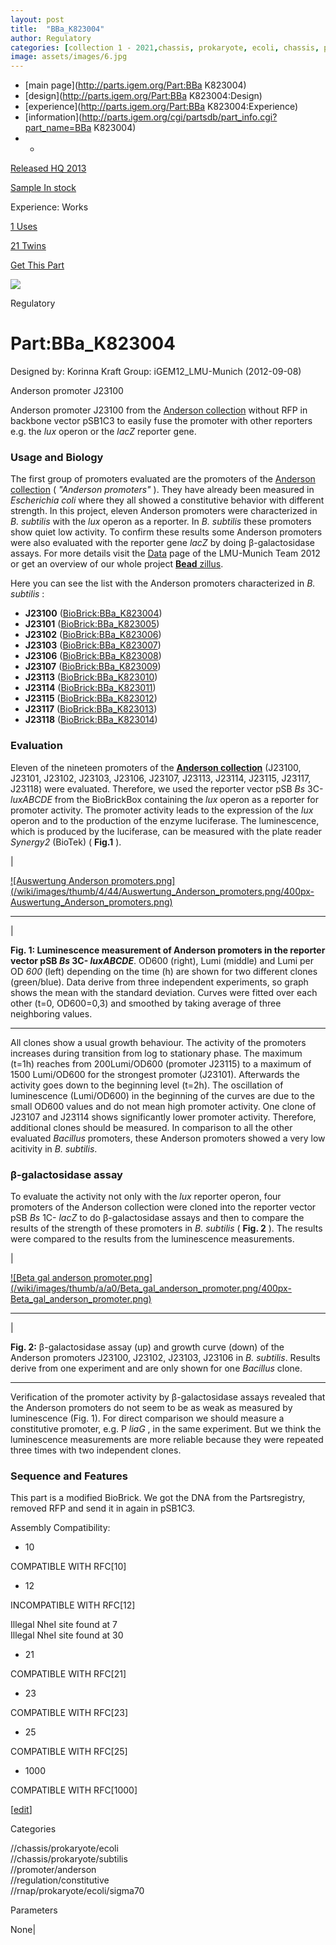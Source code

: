 ```yaml
---
layout: post
title:  "BBa_K823004"
author: Regulatory
categories: [collection 1 - 2021,chassis, prokaryote, ecoli, chassis, prokaryote, subtilis, promoter, anderson, regulation, constitutive, rnap, prokaryote, ecoli, sigma70] 
image: assets/images/6.jpg
---
```



  * [main page](http://parts.igem.org/Part:BBa K823004)
  * [design](http://parts.igem.org/Part:BBa K823004:Design)
  * [experience](http://parts.igem.org/Part:BBa K823004:Experience)
  * [information](http://parts.igem.org/cgi/partsdb/part_info.cgi?part_name=BBa K823004)
  *   * 

[Released HQ 2013](http://parts.igem.org/Help:Part_Status_Box)

[Sample In stock](http://parts.igem.org/Help:Part_Status_Box)

Experience: Works

[1 Uses](http://parts.igem.org/partsdb/uses.cgi?part=BBa_K823004)

[21 Twins](http://parts.igem.org/partsdb/twin_info.cgi?part=BBa_K823004)

[ Get This Part](http://parts.igem.org/partsdb/get_part.cgi?part=BBa_K823004)

![](http://parts.igem.org/images/partbypart/icon_regulatory.png)

Regulatory

# Part:BBa_K823004

Designed by: Korinna Kraft   Group: iGEM12_LMU-Munich   (2012-09-08)

Anderson promoter J23100

Anderson promoter J23100 from the [Anderson
collection](http://parts.igem.org/Part:BBa_J23100) without RFP in backbone
vector pSB1C3 to easily fuse the promoter with other reporters e.g. the _lux_
operon or the _lacZ_ reporter gene.  

### Usage and Biology

The first group of promoters evaluated are the promoters of the [Anderson
collection](http://parts.igem.org/Part:BBa_J23100) ( _"Anderson promoters"_ ).
They have already been measured in _Escherichia coli_ where they all showed a
constitutive behavior with different strength. In this project, eleven
Anderson promoters were characterized in _B. subtilis_ with the _lux_ operon
as a reporter. In _B. subtilis_ these promoters show quiet low activity. To
confirm these results some Anderson promoters were also evaluated with the
reporter gene _lacZ_ by doing β-galactosidase assays. For more details visit
the [Data](http://2012.igem.org/Team:LMU-Munich/Data/Anderson) page of the
LMU-Munich Team 2012 or get an overview of our whole project [**Bead**
zillus](http://2012.igem.org/Team:LMU-Munich).

  
Here you can see the list with the Anderson promoters characterized in _B.
subtilis_ :

  * **J23100** ([BioBrick:BBa_K823004](http://parts.igem.org/wiki/index.php?title=Part:BBa_K823004))
  * **J23101** ([BioBrick:BBa_K823005](http://parts.igem.org/wiki/index.php?title=Part:BBa_K823005))
  * **J23102** ([BioBrick:BBa_K823006](http://parts.igem.org/wiki/index.php?title=Part:BBa_K823006))
  * **J23103** ([BioBrick:BBa_K823007](http://parts.igem.org/wiki/index.php?title=Part:BBa_K823007))
  * **J23106** ([BioBrick:BBa_K823008](http://parts.igem.org/wiki/index.php?title=Part:BBa_K823008))
  * **J23107** ([BioBrick:BBa_K823009](http://parts.igem.org/wiki/index.php?title=Part:BBa_K823009))
  * **J23113** ([BioBrick:BBa_K823010](http://parts.igem.org/wiki/index.php?title=Part:BBa_K823010))
  * **J23114** ([BioBrick:BBa_K823011](http://parts.igem.org/wiki/index.php?title=Part:BBa_K823011))
  * **J23115** ([BioBrick:BBa_K823012](http://parts.igem.org/wiki/index.php?title=Part:BBa_K823012))
  * **J23117** ([BioBrick:BBa_K823013](http://parts.igem.org/wiki/index.php?title=Part:BBa_K823013))
  * **J23118** ([BioBrick:BBa_K823014](http://parts.igem.org/wiki/index.php?title=Part:BBa_K823014))

  
  

### Evaluation

Eleven of the nineteen promoters of the [**Anderson
collection**](http://parts.igem.org/Part:BBa_J23100) (J23100, J23101, J23102,
J23103, J23106, J23107, J23113, J23114, J23115, J23117, J23118) were
evaluated. Therefore, we used the reporter vector pSB _Bs_ 3C- _luxABCDE_ from
the BioBrickBox containing the _lux_ operon as a reporter for promoter
activity. The promoter activity leads to the expression of the _lux_ operon
and to the production of the enzyme luciferase. The luminescence, which is
produced by the luciferase, can be measured with the plate reader _Synergy2_
(BioTek) ( **Fig.1** ).

|

[![Auswertung Anderson
promoters.png](/wiki/images/thumb/4/44/Auswertung_Anderson_promoters.png/400px-
Auswertung_Anderson_promoters.png)](/File:Auswertung_Anderson_promoters.png)  
  
---  
|

**Fig. 1: Luminescence measurement of Anderson promoters in the reporter
vector pSB _Bs_ 3C- _luxABCDE_**. OD600 (right), Lumi (middle) and Lumi per OD
_600_ (left) depending on the time (h) are shown for two different clones
(green/blue). Data derive from three independent experiments, so graph shows
the mean with the standard deviation. Curves were fitted over each other (t=0,
OD600=0,3) and smoothed by taking average of three neighboring values.  
  
---  
  
All clones show a usual growth behaviour. The activity of the promoters
increases during transition from log to stationary phase. The maximum (t=1h)
reaches from 200Lumi/OD600 (promoter J23115) to a maximum of 1500 Lumi/OD600
for the strongest promoter (J23101). Afterwards the activity goes down to the
beginning level (t=2h). The oscillation of luminescence (Lumi/OD600) in the
beginning of the curves are due to the small OD600 values and do not mean high
promoter activity. One clone of J23107 and J23114 shows significantly lower
promoter activity. Therefore, additional clones should be measured. In
comparison to all the other evaluated _Bacillus_ promoters, these Anderson
promoters showed a very low acitivity in _B. subtilis_.

  
  

### β-galactosidase assay

  

To evaluate the activity not only with the _lux_ reporter operon, four
promoters of the Anderson collection were cloned into the reporter vector pSB
_Bs_ 1C- _lacZ_ to do β-galactosidase assays and then to compare the results
of the strength of these promoters in _B. subtilis_ ( **Fig. 2** ). The
results were compared to the results from the luminescence measurements.

  

|

[![Beta gal anderson
promoter.png](/wiki/images/thumb/a/a0/Beta_gal_anderson_promoter.png/400px-
Beta_gal_anderson_promoter.png)](/File:Beta_gal_anderson_promoter.png)  
  
---  
|

**Fig. 2:** β-galactosidase assay (up) and growth curve (down) of the Anderson
promoters J23100, J23102, J23103, J23106 in _B. subtilis_. Results derive from
one experiment and are only shown for one _Bacillus_ clone.  
  
---  
  
  
Verification of the promoter activity by β-galactosidase assays revealed that
the Anderson promoters do not seem to be as weak as measured by luminescence
(Fig. 1). For direct comparison we should measure a constitutive promoter,
e.g. P _liaG_ , in the same experiment. But we think the luminescence
measurements are more reliable because they were repeated three times with two
independent clones.  
  
  

### Sequence and Features

This part is a modified BioBrick. We got the DNA from the Partsregistry,
removed RFP and send it in again in pSB1C3.

  

Assembly Compatibility:

  * 10

COMPATIBLE WITH RFC[10]

  * 12

INCOMPATIBLE WITH RFC[12]

Illegal NheI site found at 7  
Illegal NheI site found at 30  

  * 21

COMPATIBLE WITH RFC[21]

  * 23

COMPATIBLE WITH RFC[23]

  * 25

COMPATIBLE WITH RFC[25]

  * 1000

COMPATIBLE WITH RFC[1000]

  

[[edit](http://parts.igem.org/partsdb/part_info.cgi?part_name=BBa_K823004)]

Categories

//chassis/prokaryote/ecoli  
//chassis/prokaryote/subtilis  
//promoter/anderson  
//regulation/constitutive  
//rnap/prokaryote/ecoli/sigma70

Parameters

None|

